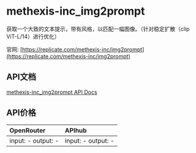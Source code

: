 # methexis-inc_img2prompt

获取一个大致的文本提示，带有风格，以匹配一幅图像。（针对稳定扩散（clip ViT-L/14）进行优化）

官网: [https://replicate.com/methexis-inc/img2prompt](https://replicate.com/methexis-inc/img2prompt)

## API文档

[methexis-inc_img2prompt API Docs](../apis/zh/methexis-inc_img2prompt.md)

## API价格

| OpenRouter | APIhub |
|:---|:---|
| input: - output: - | input: - output: - |
